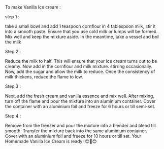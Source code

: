 
To make Vanilla Ice cream :

step 1 :

take a small bowl and add 1 teaspoon cornflour in 4 tablespoon milk, stir it into a smooth paste. Ensure that you use cold milk or lumps will be formed. Mix well and keep the mixture aside. In the meantime, take a vessel and boil the milk

Step 2 :

Reduce the milk to half. This will ensure that your ice cream turns out to be creamy. Now add in the cornflour and milk mixture. stirring occasionally. Now, add the sugar and allow the milk to reduce. Once the consistency of milk thickens, reduce the flame to low.

Step 3 :

Next, add the fresh cream and vanilla essence and mix well. After mixing, turn off the flame and pour the mixture into an aluminium container. Cover the container with an aluminium foil and freeze for 6 hours or till semi-set.

Step 4 :

Remove from the freezer and pour the mixture into a blender and blend till smooth. Transfer the mixture back into the same aluminium container. Cover with an aluminium foil and freeze for 10 hours or till set. Your Homemade Vanilla Ice Cream is ready!  😊🤩😍